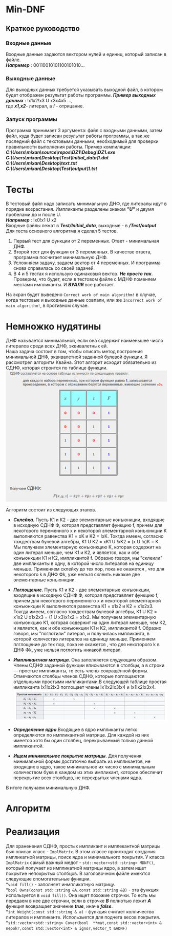 # Min-DNF  
## Краткое руководство  
### Входные данные  
Входные данные задаются вектором нулей и единиц, который записан в файле.  
___Например___ : 00110010101100101010...
### Выходные данные  
Для выходных данных требуется указывать выходной файл, в котором будет отображен результат работы программы. 
___Пример выходных данных___ : !x1x2!x3 U x3x4x5 ...,   
где ___x1,x2___- литерал, а ___!___ - отрицание.
### Запуск программы  
Программа принимает 3 аргумента: файл с входными данными, затем файл, куда будет записан результат работы программы, а так же последний файл с текстовыми данными, необходимый для проверки правильности выполнения работы.
Пример компиляции: ___C:\Users\mixan\source\repos\DZ1\Debug\DZ1.exe C:\Users\mixan\Desktop\Test\Initial_data\1.dat C:\Users\mixan\Desktop\text.txt C:\Users\mixan\Desktop\Test\output\1.tst___  
# Тесты  
В тестовый файл надо записать минимальную ДНФ, где литералы идут в порядке возрастания. Импликанты разделены знаком ___"U"___ и двумя пробелами до и после U.  
___Например___ : !x0!x1 U x2  
Входные файлы лежат в ___Test/Initial_data___, выходные - в ___/Test/output___  
Для теста основного алгоритма я сделал 5 тестов.  
  
  1) Первый тест для функции от 2 переменных. Ответ - минимальная ДНФ.  
  2) Второй тест для функции от 3 переменных. В качестве ответа, программа посчитает минимальную ДНФ.
  3) Усложняем задачу, задаем вектор от 4 переменных. И программа снова справилась со своей задачей.
  4) В 4 и 5 тестах я использую одинаковый вектор. ___Не просто так___. Проверим, что будет, если в тестовом файле с МДНФ поменяем местами импликанты. И ___ВУАЛЯ___ все работает.   
  
На экран будет выведено `Correct work of main algorithm!` в случае, когда тестовые и выходные данные совпали, или же `Incorrect work of main algorithm!`, в противном случае.

# Немножко нудятины  
ДНФ называется минимальной, если она содержит наименьшее число литералов среди всех ДНФ, эквивалетных ей.  
Наша задача состоит в том, чтобы описать метод построения минимальной ДНФ, эквивалетной заданной булевой функции. Я рассмотрел алгоритм Квайна. Этот алгорит исходит обязательно из СДНФ, которая строится по таблице функции.  
![](/img/СДНФ.png)  

Алгоритм состоит из следующих этапов.  
* ___Склейка___. Пусть K1 и K2 - две элементарные конъюнкции, входящие в исходную СДНФ Ф, которая представляет функцию f, причем для некоторого переменного x и некоторой элементарной конъюнкции K выполняются равенства K1 = xK и K2 = !xK.  Токгда имеем, согласно тождествам булевой алгебры, K1 U K2 = xK1 U !xK2 = (x U !x)K = K. Мы получаем элементарную конъюнкцию K, которая содержит на один литерал меньше, чем К1 и К2, и является, как и обе конъюнкции К1 и К2, импликантой f. Образно говоря, мы "склеили" две импликанты в одну, в которой число литералов на единицу меньше. Применяем склейку до тех пор, пока не окажется , что для некоторого k в  ДНФ Фk, уже нельзя склеить никакие две элементарные конъюнкции.  
* ___Поглощение___. Пусть K1 и K2 - две элементарные конъюнкции, входящие в исходную СДНФ Ф, которая представляет функцию f, причем для некоторого переменного x и некоторой элементарной конъюнкции K выполняются равенства K1 = x1x2 и K2 = x1x2x3.  Токгда имеем, согласно тождествам булевой алгебры, K1 U K2 = x1x2 U x1x2x3 = (1 U x3)x1x2 = x1x2. Мы получаем элементарную конъюнкцию K1, которая содержит на один литерал меньше, чем К2, и является, как и обе конъюнкции К1 и К2, импликантой f. Образно говоря, мы "поглотили" литерал, и получилась импликанта, в которой количество литералов на единицу меньше. Применяем плглощение до тех пор, пока не окажется , что для некоторого k в  ДНФ Фk, уже нельзя поглотить никакой литерал.   
* ___Импликантная матрица___. Она заполняется слудующим образом. Члены СДНФ заданной функции вписываются в столбцы, а в строки — простые импликанты, то есть члены сокращённой формы. Отмечаются столбцы членов СДНФ, которые поглощаются отдельными простыми импликантами.В следующей таблице простая импликанта !x1!x2!x3 поглощает члены !x1!x2!x3!x4 и !x1!x2!x3x4.  
![](/img/2.png)  

* ___Определение ядра___.Входящие в ядро импликанты легко определяются по импликантной матрице. Для каждой из них имеется хотя бы один столбец, перекрываемый только данной импликантой.

* ___Ищем минимальное покрытие матрицы___. Для получения минимальной формы достаточно выбрать из импликантов, не входящих в ядро, такое минимальное их число с минимальным количеством букв в каждом из этих импликант, которое обеспечит перекрытие всех столбцов, не перекрытых членами ядра.

В итоге получаем минимальную ДНФ.

# Алгоритм

# Реализация  
Для храненения СДНФ, простых импликант и имплекантной матрицы был описан класс - `ImplMatrix`. В этом классе происходит создания импликатной матрицы, поиск ядра и минимального покрытия. У класса `ImplMatrix` самый важный медот - `std::vector<std::string> MDNF()`, который получает из импликатной матрицы ядро, а затем ищет покрытие непокрытых столбцов. В заголовочном файле имеются следующие спомогательные функции.  
*`void fill()` - заполняет инмпликатную матрицу.  
*`bool Owns(const std::string &A,const std::string &B)` - эта функция используется в `void fill()`. Она ищет похожие строчки. То есть мы передаем в нее две строчки, если в строчке ___B___ полнотью лежит ___A___ функция возвращает значение ___true___, иначе ___false___.  
*`int Weight(const std::string & a)` - функция считает колличество литералов и импликанте. Использыется для подчета весов покрытия.  
*`std::vector<std::string> Cover(bool  **mat,const std::vector<int> & nepokr,const std::vector<int> & ignor,vector_t &ADNF)`

